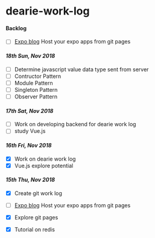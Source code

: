 # dearie-work-log

#### Backlog

- [ ] [Expo blog](https://blog.expo.io/host-your-expo-app-anywhere-dedf9724de7) Host your expo apps from git pages

#### *18th Sun, Nov 2018*

- [ ] Determine javascript value data type sent from server
- [ ] Contructor Pattern
- [ ] Module Pattern
- [ ] Singleton Pattern
- [ ] Observer Pattern

#### *17th Sat, Nov 2018*

- [ ] Work on developing backend for dearie work log
- [ ] study Vue.js

#### *16th Fri, Nov 2018*

- [x] Work on dearie work log
- [x] Vue.js explore potential

#### *15th Thu, Nov 2018*

- [x] Create git work log
- [ ] [Expo blog](https://blog.expo.io/host-your-expo-app-anywhere-dedf9724de7) Host your expo apps from git pages
- [x] Explore git pages
- [x] Tutorial on redis


 
